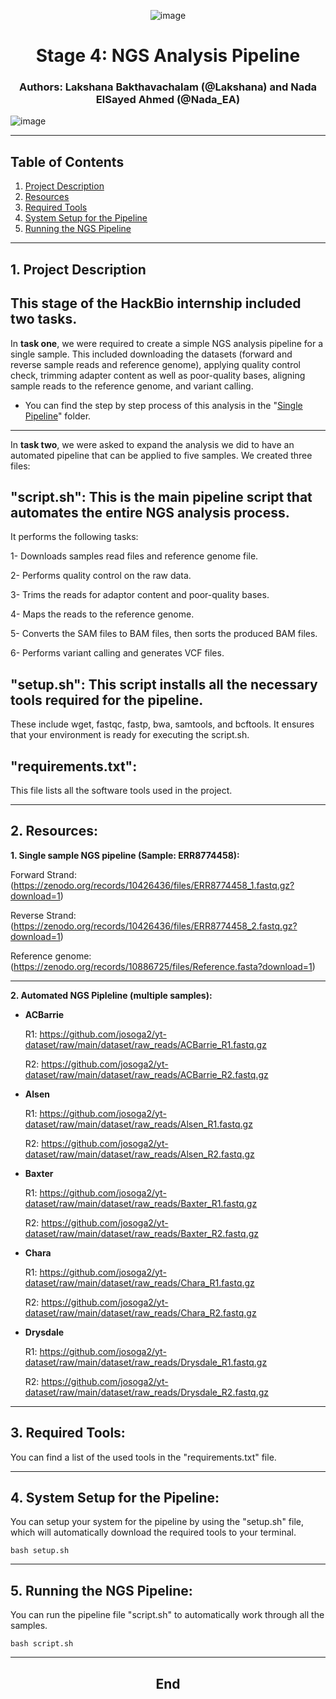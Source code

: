 <div align="center">
  
![image](https://github.com/user-attachments/assets/e55501e8-1448-47df-99a7-19cd510cbd01)
</div>

<div align="center"> 
  
# **Stage 4: NGS Analysis Pipeline**
### Authors: Lakshana Bakthavachalam (@Lakshana) and Nada ElSayed Ahmed (@Nada_EA)
</div>


![image](https://github.com/user-attachments/assets/ad348f80-7067-4d6e-bc2b-2e973cc4f692)

---

## Table of Contents

1. [Project Description](https://github.com/BLakshana/Hackbio_cancer_internship/edit/main/STAGE_4%20-%20NGS%20ANALYSIS%20PIPELINE/TEAM_REPO/README.md#1-project-description)
2. [Resources](https://github.com/BLakshana/Hackbio_cancer_internship/edit/main/STAGE_4%20-%20NGS%20ANALYSIS%20PIPELINE/TEAM_REPO/README.md#2-resources) 
3. [Required Tools](https://github.com/BLakshana/Hackbio_cancer_internship/edit/main/STAGE_4%20-%20NGS%20ANALYSIS%20PIPELINE/TEAM_REPO/README.md#3-required-tools)
4. [System Setup for the Pipeline](https://github.com/BLakshana/Hackbio_cancer_internship/edit/main/STAGE_4%20-%20NGS%20ANALYSIS%20PIPELINE/TEAM_REPO/README.md#4-system-setup-for-the-pipeline)
5. [Running the NGS Pipeline](https://github.com/BLakshana/Hackbio_cancer_internship/edit/main/STAGE_4%20-%20NGS%20ANALYSIS%20PIPELINE/TEAM_REPO/README.md#5-running-the-ngs-pipeline)

---
## 1. Project Description
## This stage of the HackBio internship included two tasks. 

In **task one**, we were required to create a simple NGS analysis pipeline for a single sample.
This included downloading the datasets (forward and reverse sample reads and reference genome), applying quality control check, trimming adapter content as well as poor-quality bases, aligning sample reads to the reference genome, and variant calling. 

- You can find the step by step process of this analysis in the "[Single Pipeline](https://github.com/Nada-EA/HackBio2024-AMR/tree/main/Stage4/Single%20Pipeline)" folder.

---

In **task two**, we were asked to expand the analysis we did to have an automated pipeline that can be applied to five samples.
We created three files:

## **"script.sh"**: This is the main pipeline script that automates the entire NGS analysis process.

It performs the following tasks:

1- Downloads samples read files and reference genome file.

2- Performs quality control on the raw data.

3- Trims the reads for adaptor content and poor-quality bases.

4- Maps the reads to the reference genome.

5- Converts the SAM files to BAM files, then sorts the produced BAM files.

6- Performs variant calling and generates VCF files.

## **"setup.sh"**: This script installs all the necessary tools required for the pipeline.
These include wget, fastqc, fastp, bwa, samtools, and bcftools. It ensures that your environment is ready for executing the script.sh.

## **"requirements.txt"**: 
This file lists all the software tools used in the project.

--- 

## 2. Resources:
**1. Single sample NGS pipeline (Sample: ERR8774458):**
   
   Forward Strand: (https://zenodo.org/records/10426436/files/ERR8774458_1.fastq.gz?download=1)
   
   Reverse Strand: (https://zenodo.org/records/10426436/files/ERR8774458_2.fastq.gz?download=1)
   
   Reference genome: (https://zenodo.org/records/10886725/files/Reference.fasta?download=1)

   ***
   
    
**2. Automated NGS Pipleline (multiple samples):**

  - **ACBarrie**

    R1: https://github.com/josoga2/yt-dataset/raw/main/dataset/raw_reads/ACBarrie_R1.fastq.gz
    
    R2: https://github.com/josoga2/yt-dataset/raw/main/dataset/raw_reads/ACBarrie_R2.fastq.gz
    

  - **Alsen**
    
    R1: https://github.com/josoga2/yt-dataset/raw/main/dataset/raw_reads/Alsen_R1.fastq.gz
    
    R2: https://github.com/josoga2/yt-dataset/raw/main/dataset/raw_reads/Alsen_R2.fastq.gz

  - **Baxter**

    R1: https://github.com/josoga2/yt-dataset/raw/main/dataset/raw_reads/Baxter_R1.fastq.gz

    R2: https://github.com/josoga2/yt-dataset/raw/main/dataset/raw_reads/Baxter_R2.fastq.gz

  - **Chara**

    R1: https://github.com/josoga2/yt-dataset/raw/main/dataset/raw_reads/Chara_R1.fastq.gz

    R2: https://github.com/josoga2/yt-dataset/raw/main/dataset/raw_reads/Chara_R2.fastq.gz

  - **Drysdale**

    R1: https://github.com/josoga2/yt-dataset/raw/main/dataset/raw_reads/Drysdale_R1.fastq.gz

    R2: https://github.com/josoga2/yt-dataset/raw/main/dataset/raw_reads/Drysdale_R2.fastq.gz
---
## 3. Required Tools:
You can find a list of the used tools in the "requirements.txt" file.

---
## 4. System Setup for the Pipeline:
You can setup your system for the pipeline by using the "setup.sh" file, which will automatically download the required tools to your terminal.

  `bash setup.sh`

---
## 5. Running the NGS Pipeline:
You can run the pipeline file "script.sh" to automatically work through all the samples. 

  `bash script.sh`

---

<div align="center">
  
## **End**
</div>
